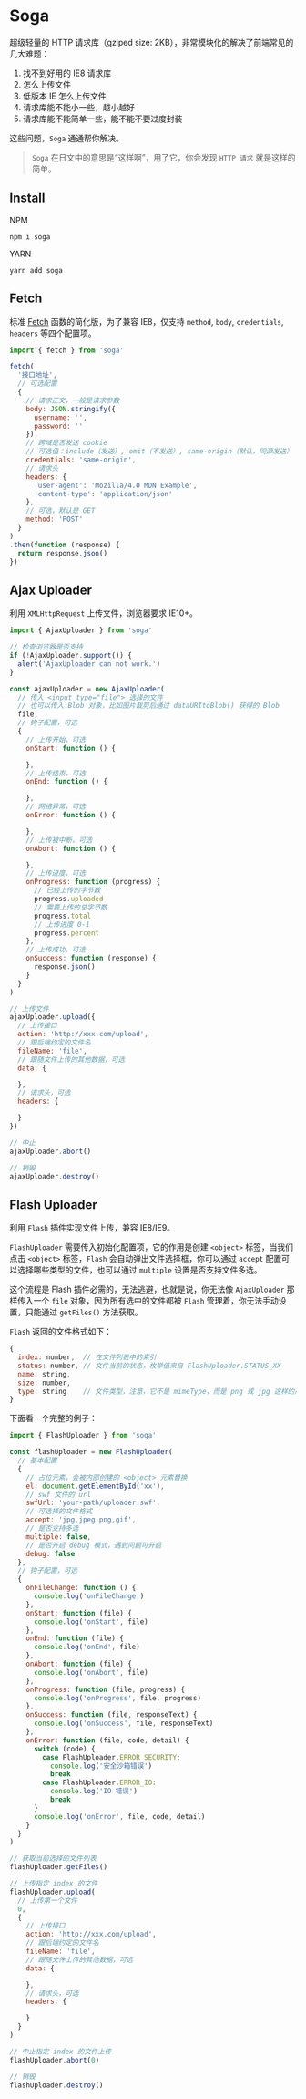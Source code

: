 # Soga

超级轻量的 HTTP 请求库（gziped size: 2KB），非常模块化的解决了前端常见的几大难题：

1. 找不到好用的 IE8 请求库
2. 怎么上传文件
3. 低版本 IE 怎么上传文件
4. 请求库能不能小一些，越小越好
5. 请求库能不能简单一些，能不能不要过度封装

这些问题，`Soga` 通通帮你解决。

> `Soga` 在日文中的意思是“这样啊”，用了它，你会发现 `HTTP 请求` 就是这样的简单。

## Install

NPM

```
npm i soga
```

YARN

```
yarn add soga
```

## Fetch

标准 [Fetch](https://developer.mozilla.org/zh-CN/docs/Web/API/Fetch_API/Using_Fetch) 函数的简化版，为了兼容 IE8，仅支持 `method`, `body`, `credentials`, `headers` 等四个配置项。

```js
import { fetch } from 'soga'

fetch(
  '接口地址',
  // 可选配置
  {
    // 请求正文，一般是请求参数
    body: JSON.stringify({
      username: '',
      password: ''
    }),
    // 跨域是否发送 cookie
    // 可选值：include（发送）, omit（不发送）, same-origin（默认，同源发送）
    credentials: 'same-origin',
    // 请求头
    headers: {
      'user-agent': 'Mozilla/4.0 MDN Example',
      'content-type': 'application/json'
    },
    // 可选，默认是 GET
    method: 'POST'
  }
)
.then(function (response) {
  return response.json()
})
```

## Ajax Uploader

利用 `XMLHttpRequest` 上传文件，浏览器要求 IE10+。

```js
import { AjaxUploader } from 'soga'

// 检查浏览器是否支持
if (!AjaxUploader.support()) {
  alert('AjaxUploader can not work.')
}

const ajaxUploader = new AjaxUploader(
  // 传入 <input type="file"> 选择的文件
  // 也可以传入 Blob 对象，比如图片裁剪后通过 dataURItoBlob() 获得的 Blob
  file,
  // 钩子配置，可选
  {
    // 上传开始，可选
    onStart: function () {

    },
    // 上传结束，可选
    onEnd: function () {

    },
    // 网络异常，可选
    onError: function () {

    },
    // 上传被中断，可选
    onAbort: function () {

    },
    // 上传进度，可选
    onProgress: function (progress) {
      // 已经上传的字节数
      progress.uploaded
      // 需要上传的总字节数
      progress.total
      // 上传进度 0-1
      progress.percent
    },
    // 上传成功，可选
    onSuccess: function (response) {
      response.json()
    }
  }
)

// 上传文件
ajaxUploader.upload({
  // 上传接口
  action: 'http://xxx.com/upload',
  // 跟后端约定的文件名
  fileName: 'file',
  // 跟随文件上传的其他数据，可选
  data: {

  },
  // 请求头，可选
  headers: {

  }
})

// 中止
ajaxUploader.abort()

// 销毁
ajaxUploader.destroy()
```

## Flash Uploader

利用 `Flash` 插件实现文件上传，兼容 IE8/IE9。

`FlashUploader` 需要传入初始化配置项，它的作用是创建 `<object>` 标签，当我们点击 `<object>` 标签，`Flash` 会自动弹出文件选择框，你可以通过 `accept` 配置可以选择哪些类型的文件，也可以通过 `multiple` 设置是否支持文件多选。

这个流程是 Flash 插件必需的，无法逃避，也就是说，你无法像 `AjaxUploader` 那样传入一个 `file` 对象，因为所有选中的文件都被 `Flash` 管理着，你无法手动设置，只能通过 `getFiles()` 方法获取。

`Flash` 返回的文件格式如下：

```js
{
  index: number,  // 在文件列表中的索引
  status: number, // 文件当前的状态，枚举值来自 FlashUploader.STATUS_XX
  name: string,
  size: number,
  type: string    // 文件类型，注意，它不是 mimeType，而是 png 或 jpg 这样的后缀名
}
```

下面看一个完整的例子：

```js
import { FlashUploader } from 'soga'

const flashUploader = new FlashUploader(
  // 基本配置
  {
    // 占位元素，会被内部创建的 <object> 元素替换
    el: document.getElementById('xx'),
    // swf 文件的 url
    swfUrl: 'your-path/uploader.swf',
    // 可选择的文件格式
    accept: 'jpg,jpeg,png,gif',
    // 是否支持多选
    multiple: false,
    // 是否开启 debug 模式，遇到问题可开启
    debug: false
  },
  // 钩子配置，可选
  {
    onFileChange: function () {
      console.log('onFileChange')
    },
    onStart: function (file) {
      console.log('onStart', file)
    },
    onEnd: function (file) {
      console.log('onEnd', file)
    },
    onAbort: function (file) {
      console.log('onAbort', file)
    },
    onProgress: function (file, progress) {
      console.log('onProgress', file, progress)
    },
    onSuccess: function (file, responseText) {
      console.log('onSuccess', file, responseText)
    },
    onError: function (file, code, detail) {
      switch (code) {
        case FlashUploader.ERROR_SECURITY:
          console.log('安全沙箱错误')
          break
        case FlashUploader.ERROR_IO:
          console.log('IO 错误')
          break
      }
      console.log('onError', file, code, detail)
    }
  }
)

// 获取当前选择的文件列表
flashUploader.getFiles()

// 上传指定 index 的文件
flashUploader.upload(
  // 上传第一个文件
  0,
  {
    // 上传接口
    action: 'http://xxx.com/upload',
    // 跟后端约定的文件名
    fileName: 'file',
    // 跟随文件上传的其他数据，可选
    data: {

    },
    // 请求头，可选
    headers: {

    }
  }
)

// 中止指定 index 的文件上传
flashUploader.abort(0)

// 销毁
flashUploader.destroy()
```
